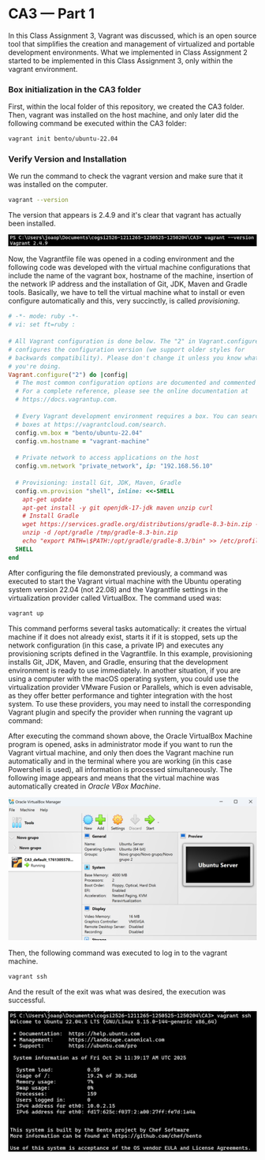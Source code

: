 # CA3 — Part 1

In this Class Assignment 3, Vagrant was discussed, which is an open source tool that simplifies the creation and management of virtualized and portable development environments. What we implemented in Class Assignment 2 started to be implemented in this Class Assignment 3, only within the vagrant environment.

### Box initialization in the CA3 folder

First, within the local folder of this repository, we created the CA3 folder. Then, vagrant was installed on the host machine, and only later did the following command be executed within the CA3 folder:

```bash
vagrant init bento/ubuntu-22.04
```


### Verify Version and Installation

We run the command to check the vagrant version and make sure that it was installed on the computer.

```bash
vagrant --version
```

The version that appears is 2.4.9 and it's clear that vagrant has actually been installed.

![alt text](image-1.png)

Now, the Vagrantfile file was opened in a coding environment and the following code was developed with the virtual machine configurations that include the name of the vagrant box, hostname of the machine, insertion of the network IP address and the installation of Git, JDK, Maven and Gradle tools. Basically, we have to tell the virtual machine what to install or even configure automatically and this, very succinctly, is called *provisioning*.

```ruby
# -*- mode: ruby -*-
# vi: set ft=ruby :

# All Vagrant configuration is done below. The "2" in Vagrant.configure
# configures the configuration version (we support older styles for
# backwards compatibility). Please don't change it unless you know what
# you're doing.
Vagrant.configure("2") do |config|
  # The most common configuration options are documented and commented below.
  # For a complete reference, please see the online documentation at
  # https://docs.vagrantup.com.

  # Every Vagrant development environment requires a box. You can search for
  # boxes at https://vagrantcloud.com/search.
  config.vm.box = "bento/ubuntu-22.04"
  config.vm.hostname = "vagrant-machine"

  # Private network to access applications on the host  
  config.vm.network "private_network", ip: "192.168.56.10"

  # Provisioning: install Git, JDK, Maven, Gradle
  config.vm.provision "shell", inline: <<-SHELL
    apt-get update
    apt-get install -y git openjdk-17-jdk maven unzip curl
    # Install Gradle
    wget https://services.gradle.org/distributions/gradle-8.3-bin.zip -P /tmp
    unzip -d /opt/gradle /tmp/gradle-8.3-bin.zip
    echo "export PATH=\$PATH:/opt/gradle/gradle-8.3/bin" >> /etc/profile
  SHELL
end
```

After configuring the file demonstrated previously, a command was executed to start the Vagrant virtual machine with the Ubuntu operating system version 22.04 (not 22.08) and the Vagrantfile settings in the virtualization provider called VirtualBox. The command used was:

```bash
vagrant up
```

This command performs several tasks automatically: it creates the virtual machine if it does not already exist, starts it if it is stopped, sets up the network configuration (in this case, a private IP) and executes any provisioning scripts defined in the Vagrantfile. In this example, provisioning installs Git, JDK, Maven, and Gradle, ensuring that the development environment is ready to use immediately. In another situation, if you are using a computer with the macOS operating system, you could use the virtualization provider VMware Fusion or Parallels, which is even advisable, as they offer better performance and tighter integration with the host system. To use these providers, you may need to install the corresponding Vagrant plugin and specify the provider when running the vagrant up command:

After executing the command shown above, the Oracle VirtualBox Machine program is opened, asks in administrator mode if you want to run the Vagrant virtual machine, and only then does the Vagrant machine run automatically and in the terminal where you are working (in this case Powershell is used), all information is processed simultaneously. The following image appears and means that the virtual machine was automatically created in *Oracle VBox Machine*.

![alt text](image-2.png)

Then, the following command was executed to log in to the vagrant machine.

```bash
vagrant ssh
```

And the result of the exit was what was desired, the execution was successful.

![alt text](image.png)
